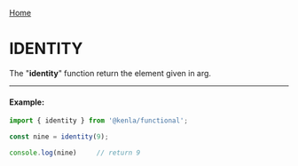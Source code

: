 [Home](./../../README.md)

# IDENTITY

The "**identity**" function return the element given in arg.

--------------
#### Example:
``` typescript
import { identity } from '@kenla/functional';

const nine = identity(9);

console.log(nine)     // return 9
```
